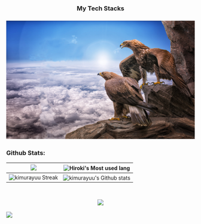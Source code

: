 
<h3 align="center">
My Tech Stacks
</h3>

<h3 align="center">
<img src="https://raw.githubusercontent.com/kimurayuu/kimurayuu/master/assets/stack-hills.jpg" alt="stacks"/>
</h3>

### Github Stats:

| <img width="450em" src="https://github-profile-trophy.vercel.app/?username=kimurayuu&theme=onestar&row=2&column=4&margin-w=10&margin-h=15&no-bg=true)](https://github.com/ryo-ma/github-profile-trophy"> | <img  width="450em" src="https://github-readme-stats.vercel.app/api/top-langs?username=kimurayuu&show_icons=true&locale=en&layout=compact&theme=vue-dark" alt="Hiroki's Most used lang" /> |
| :-----------------------------------------------------------------------------------------------------------------------------------------------------------------------------------------------------: | :--------------------------------------------------------------------------------------------------------------------------------------------------------------------------------------: |
|                                           <img  width="450em"   src="https://streak-stats.demolab.com?user=kimurayuu&theme=vue-dark" alt="kimurayuu Streak" />                                           |  <img width="450em" align="center" alt="kimurayuu's Github stats"  src="https://github-readme-stats.vercel.app/api?username=kimurayuu&show_icons=true&count_private=true&theme=vue-dark" />   |

<br/>
<p align="center"> <img src="https://quotes-github-readme.vercel.app/api?type=horizontal&theme=dark&quote=To%20know,%20is%20to%20know%20that%20you%20know%20nothing.%20Nothing%20but%20the%20art%20of%20self-ignorance.&author=He%20who%20embraced%20his%20own%20ignorance" /> </p>

<img src="https://komarev.com/ghpvc/?username=kimurayuu" />